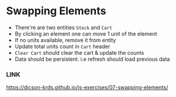 # Swapping Elements

- There're are two entities `Stock` and `Cart`
- By clicking an element one can move 1 unit of the element
- If no units available, remove it from entity
- Update total units count in `Cart` header
- `Clear Cart` should clear the cart & update the counts
- Data should be persistent. i.e refresh should load previous data

### LINK
https://dicson-krds.github.io/js-exercises/07-swapping-elements/
